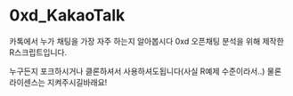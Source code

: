 # 0xd_KakaoTalk
카톡에서 누가 채팅을 가장 자주 하는지 알아봅시다
0xd 오픈채팅 분석을 위해 제작한 R스크립트입니다.

누구든지 포크하시거나 클론하셔서 사용하셔도됩니다(사실 R예제 수준이라서..)
물론 라이센스는 지켜주시길바래요!
